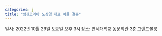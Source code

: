 ```yaml
---
categories: j
title: "암젠코리아 노상경 대표 아들 결혼"
---
```

일시: 2022년 10월 29일 토요일 오후 3시 장소: 연세대학교 동문회관 3층 그랜드볼룸